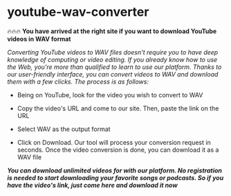 # youtube-wav-converter

🔥🔥🔥 **You have arrived at the right site if you want to download YouTube videos in WAV format**

*Converting YouTube videos to WAV files doesn't require you to have deep knowledge of computing or video editing. If you already know how to use the Web, you're more than qualified to learn to use our platform. Thanks to our user-friendly interface, you can convert videos to WAV and download them with a few clicks. The process is as follows:*

+ Being on YouTube, look for the video you wish to convert to WAV

+ Copy the video's URL and come to our site. Then, paste the link on the URL

+ Select WAV as the output format

+ Click on Download. Our tool will process your conversion request in seconds. Once the video conversion is done, you can download it as a WAV file

***You can download unlimited videos for with our platform. No registration is needed to start downloading your favorite songs or podcasts. So if you have the video's link, just come here and download it now***

